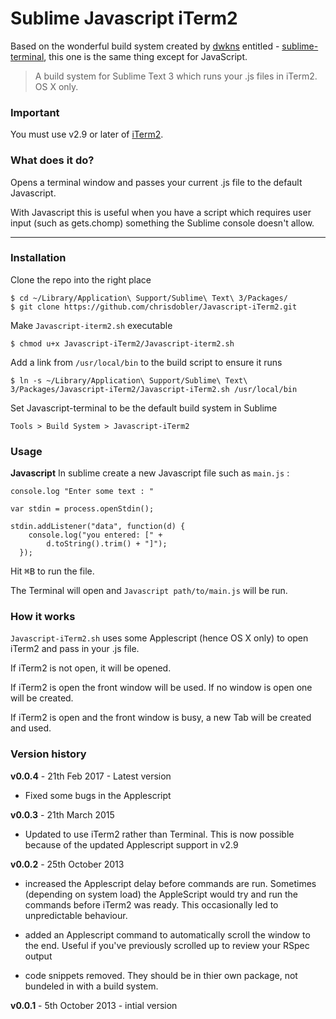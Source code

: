 # Sublime Javascript iTerm2

Based on the wonderful build system created by [dwkns](https://github.com/dwkns) entitled - [sublime-terminal](https://github.com/dwkns/sublime-terminal), this one is the same thing except for JavaScript.

> A build system for Sublime Text 3 which runs your .js files in iTerm2. OS X only.

### Important 
You must use v2.9 or later of [iTerm2](http://iterm2.com/downloads).

### What does it do?
Opens a terminal window and passes your current .js file to the default Javascript. 

With Javascript this is useful when you have a script which requires user input (such as gets.chomp) something the Sublime console doesn't allow. 

---

### Installation
Clone the repo into the right place

    $ cd ~/Library/Application\ Support/Sublime\ Text\ 3/Packages/
    $ git clone https://github.com/chrisdobler/Javascript-iTerm2.git

Make `Javascript-iterm2.sh` executable

    $ chmod u+x Javascript-iTerm2/Javascript-iterm2.sh

Add a link from `/usr/local/bin` to the build script to ensure it runs
	
	$ ln -s ~/Library/Application\ Support/Sublime\ Text\ 3/Packages/Javascript-iTerm2/Javascript-iTerm2.sh /usr/local/bin

Set Javascript-terminal to be the default build system in Sublime

`Tools > Build System > Javascript-iTerm2`


### Usage

**Javascript**
In sublime create a new Javascript file such as `main.js` :

	console.log "Enter some text : "

	var stdin = process.openStdin();

	stdin.addListener("data", function(d) {
	    console.log("you entered: [" + 
	        d.toString().trim() + "]");
	  });

Hit <kbd>⌘B</kbd> to run the file.


The Terminal will open and `Javascript path/to/main.js` will be run.


### How it works
`Javascript-iTerm2.sh` uses some Applescript (hence OS X only) to open iTerm2 and pass in your .js file.

If iTerm2 is not open, it will be opened.

If iTerm2 is open the front window will be used. If no window is open one will be created.

If iTerm2 is open and the front window is busy, a new Tab will be created and used.

### Version history
**v0.0.4** - 21th Feb 2017 - Latest version
- Fixed some bugs in the Applescript

**v0.0.3** - 21th March 2015 
- Updated to use iTerm2 rather than Terminal. This is now possible because of the updated Applescript support in v2.9

**v0.0.2** - 25th October 2013 
- increased the Applescript delay before commands are run.
Sometimes (depending on system load) the AppleScript would try and run the commands before iTerm2 was ready. This occasionally led to unpredictable behaviour.

- added an Applescript command to automatically scroll the window to the end. Useful if you've previously scrolled up to review your RSpec output

- code snippets removed. They should be in thier own package, not bundeled in with a build system. 

**v0.0.1** - 5th October 2013 - intial version

